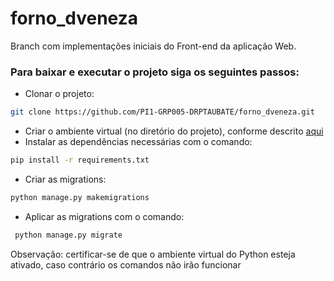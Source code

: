 # forno_dveneza
Branch com implementações iniciais do Front-end da aplicação Web.

### Para baixar e executar o projeto siga os seguintes passos:
* Clonar o projeto:
```sh
git clone https://github.com/PI1-GRP005-DRPTAUBATE/forno_dveneza.git
```
* Criar o ambiente virtual (no diretório do projeto), conforme descrito <a href="https://github.com/PI1-GRP005-DRPTAUBATE/forno_dveneza/blob/dev/comandos_venv.md" target="_blank">aqui</a>
* Instalar as dependências necessárias com o comando: 
```sh
pip install -r requirements.txt
```
* Criar as migrations:
```sh
python manage.py makemigrations
```
* Aplicar as migrations com o comando:
```sh
 python manage.py migrate
 ```

Observação: certificar-se de que o ambiente virtual do Python esteja ativado, caso contrário os comandos não irão funcionar

